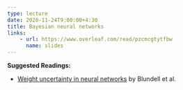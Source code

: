 ```yaml
---
type: lecture
date: 2020-11-24T9:00:00+4:30
title: Bayesian neural networks
links:
    - url: https://www.overleaf.com/read/pzcmcgtytfbw
      name: slides
---
```

**Suggested Readings:**
- [Weight uncertainty in neural networks](https://arxiv.org/abs/1505.05424) by Blundell et al.
